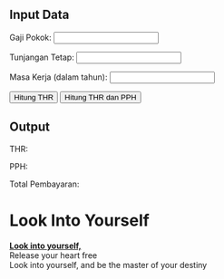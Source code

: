 <!DOCTYPE html>
<html lang="en">
<head>
<meta charset="UTF-8">
<meta name="viewport" content="width=device-width, initial-scale=1.0">
<title>Simulasi Pembayaran THR</title>
</head>
<body>
<html>
<h2>Input Data</h2>
<p>Gaji Pokok: <input type="number" id="gajiPokok"></p>
<p>Tunjangan Tetap: <input type="number" id="tunjanganTetap"></p>
<p>Masa Kerja (dalam tahun): <input type="number" id="masaKerja"></p>
<button onclick="hitungTHR()">Hitung THR</button>
<button onclick="hitungTHRdanPPH()">Hitung THR dan PPH</button>

<h2>Output</h2>
<p>THR: <span id="outputTHR"></span></p>
<p>PPH: <span id="outputPPH"></span></p>
<p>Total Pembayaran: <span id="outputTotal"></span></p>


<script>
function hitungTHR() {
  var gajiPokok = parseFloat(document.getElementById("gajiPokok").value);
  var tunjanganTetap = parseFloat(document.getElementById("tunjanganTetap").value);
  var masaKerja = parseInt(document.getElementById("masaKerja").value);
}
  
  // Logika Perhitungan THR
  var thr = 0;
  if (masaKerja < 12) {
    thr = 0;
  } else if (masaKerja >= 1 && masaKerja < 6) {
    thr = gajiPokok * 1;
  } else if (masaKerja >= 6 && masaKerja < 12) {
    thr = gajiPokok * 2;
  } else {
    thr = gajiPokok * 3;
  }
  
  // Total THR
  var totalTHR = thr + tunjanganTetap;
 





function hitungTHRdanPPH() {
  var gajiPokok = parseFloat(document.getElementById("gajiPokok").value);
  var tunjanganTetap = parseFloat(document.getElementById("tunjanganTetap").value);
  
  // Logika Perhitungan THR
  var thr = gajiPokok * 0.05; // 5% dari gaji pokok
  
  // PPH (Pajak Penghasilan)
  var ptkp = 4500000; // PTKP (Pendapatan Tidak Kena Pajak)
  var totalGaji = gajiPokok + tunjanganTetap + thr;
  var pph = 0;
  if (totalGaji > ptkp) {
    pph = (totalGaji - ptkp) * 0.05;
  }
  
  // Total Pembayaran
  var totalPembayaran = thr - pph;
  
  // Menampilkan Output
  var outputTHR = document.getElementById("outputTHR");
  outputTHR.innerHTML = "Rp " + thr.toFixed(2);
  
  var outputPPH = document.getElementById("outputPPH");
  outputPPH.innerHTML = "Rp " + pph.toFixed(2);
  
  var outputTotal = document.getElementById("outputTotal");
  outputTotal.innerHTML = "Rp " + totalPembayaran.toFixed(2);
}
</script>

</body>
</html>

<!DOCTYPE html>
<html lang="en">
<head>
<meta charset="UTF-8" />
<meta name="viewport" content="width=device-width, initial-scale=1.0" />
<title>Document</title>
</head>
<body>
<h1>Look Into Yourself</h1>
<p>
<b><u>Look into yourself, </u></b>
<br>Release your heart free<br> Look into yourself, and be the master of your destiny
</p>
</body>
</html>
